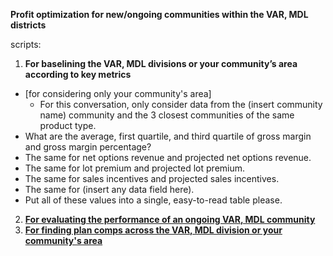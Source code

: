 **Profit optimization for new/ongoing communities within the VAR, MDL districts** 


scripts:

1. **For baselining the VAR, MDL divisions or your community’s area according to key metrics**
  - [for considering only your community's area]
    - For this conversation, only consider data from the (insert community name) community and the 3 closest communities of the same product type. 
  - What are the average, first quartile, and third quartile of gross margin and gross margin percentage?
  - The same for net options revenue and projected net options revenue.
  - The same for lot premium and projected lot premium. 
  - The same for sales incentives and projected sales incentives. 
  - The same for (insert any data field here).
  - Put all of these values into a single, easy-to-read table please.
    
2. [**For evaluating the performance of an ongoing VAR, MDL community**](https://docs.google.com/document/d/1xROW_JE5q9MjEkAmstbF2SuFt4SDkXgxHEZF6hjipEw/edit?tab=t.0)
3. [**For finding plan comps across the VAR, MDL division or your community's area**](https://docs.google.com/document/d/1Lk_21aewrUIGQ80AqBv-WKs7nbMsagUxv3QJP3ncyDQ/edit?tab=t.0)
